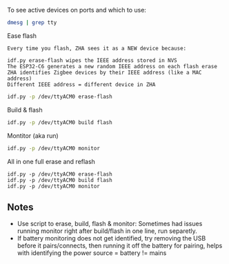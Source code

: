 

To see active devices on ports and which to use: 
```bash
dmesg | grep tty
```

Ease flash  

    Every time you flash, ZHA sees it as a NEW device because:

    idf.py erase-flash wipes the IEEE address stored in NVS
    The ESP32-C6 generates a new random IEEE address on each flash erase
    ZHA identifies Zigbee devices by their IEEE address (like a MAC address)
    Different IEEE address = different device in ZHA

```bash
idf.py -p /dev/ttyACM0 erase-flash
```

Build & flash
```bash
idf.py -p /dev/ttyACM0 build flash
```

Montitor (aka run)
```bash
idf.py -p /dev/ttyACM0 monitor
```

All in one full erase and reflash
```
idf.py -p /dev/ttyACM0 erase-flash
idf.py -p /dev/ttyACM0 build flash
idf.py -p /dev/ttyACM0 monitor
```

## Notes
- Use script to erase, build, flash & monitor: Sometimes had issues running monitor right after build/flash in one line, run separetly.
- If battery monitoring does not get identified, try removing the USB before it pairs/connects, then running it off the battery for pairing, helps with identifying the power source = battery != mains

